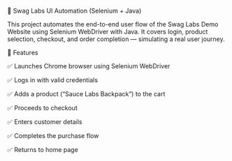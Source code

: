 🧠 Swag Labs UI Automation (Selenium + Java)

This project automates the end-to-end user flow of the Swag Labs Demo Website
 using Selenium WebDriver with Java.
It covers login, product selection, checkout, and order completion — simulating a real user journey.


🚀 Features

✅ Launches Chrome browser using Selenium WebDriver

✅ Logs in with valid credentials

✅ Adds a product (“Sauce Labs Backpack”) to the cart

✅ Proceeds to checkout

✅ Enters customer details

✅ Completes the purchase flow

✅ Returns to home page
